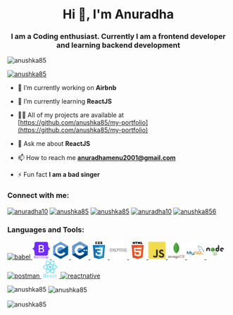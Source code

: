 <h1 align="center">Hi 👋, I'm Anuradha</h1>
<h3 align="center">I am a Coding enthusiast. Currently I am a frontend developer and learning backend development</h3>

<p align="left"> <img src="https://komarev.com/ghpvc/?username=anushka85&label=Profile%20views&color=0e75b6&style=flat" alt="anushka85" /> </p>

<p align="left"> <a href="https://github.com/ryo-ma/github-profile-trophy"><img src="https://github-profile-trophy.vercel.app/?username=anushka85" alt="anushka85" /></a> </p>

- 🔭 I’m currently working on **Airbnb**

- 🌱 I’m currently learning **ReactJS**

- 👨‍💻 All of my projects are available at [https://github.com/anushka85/my-portfolio](https://github.com/anushka85/my-portfolio)

- 💬 Ask me about **ReactJS**

- 📫 How to reach me **anuradhamenu2001@gmail.com**

- ⚡ Fun fact **I am a bad singer**

<h3 align="left">Connect with me:</h3>
<p align="left">
<a href="https://linkedin.com/in/anuradha10" target="blank"><img align="center" src="https://raw.githubusercontent.com/rahuldkjain/github-profile-readme-generator/master/src/images/icons/Social/linked-in-alt.svg" alt="anuradha10" height="30" width="40" /></a>
<a href="https://www.codechef.com/users/anushka85" target="blank"><img align="center" src="https://cdn.jsdelivr.net/npm/simple-icons@3.1.0/icons/codechef.svg" alt="anushka85" height="30" width="40" /></a>
<a href="https://codeforces.com/profile/anushka85" target="blank"><img align="center" src="https://raw.githubusercontent.com/rahuldkjain/github-profile-readme-generator/master/src/images/icons/Social/codeforces.svg" alt="anushka85" height="30" width="40" /></a>
<a href="https://www.leetcode.com/anuradha10" target="blank"><img align="center" src="https://raw.githubusercontent.com/rahuldkjain/github-profile-readme-generator/master/src/images/icons/Social/leet-code.svg" alt="anuradha10" height="30" width="40" /></a>
<a href="https://auth.geeksforgeeks.org/user/anushka856" target="blank"><img align="center" src="https://raw.githubusercontent.com/rahuldkjain/github-profile-readme-generator/master/src/images/icons/Social/geeks-for-geeks.svg" alt="anushka856" height="30" width="40" /></a>
</p>

<h3 align="left">Languages and Tools:</h3>
<p align="left"> <a href="https://babeljs.io/" target="_blank" rel="noreferrer"> <img src="https://www.vectorlogo.zone/logos/babeljs/babeljs-icon.svg" alt="babel" width="40" height="40"/> </a> <a href="https://getbootstrap.com" target="_blank" rel="noreferrer"> <img src="https://raw.githubusercontent.com/devicons/devicon/master/icons/bootstrap/bootstrap-plain-wordmark.svg" alt="bootstrap" width="40" height="40"/> </a> <a href="https://www.cprogramming.com/" target="_blank" rel="noreferrer"> <img src="https://raw.githubusercontent.com/devicons/devicon/master/icons/c/c-original.svg" alt="c" width="40" height="40"/> </a> <a href="https://www.w3schools.com/cpp/" target="_blank" rel="noreferrer"> <img src="https://raw.githubusercontent.com/devicons/devicon/master/icons/cplusplus/cplusplus-original.svg" alt="cplusplus" width="40" height="40"/> </a> <a href="https://www.w3schools.com/css/" target="_blank" rel="noreferrer"> <img src="https://raw.githubusercontent.com/devicons/devicon/master/icons/css3/css3-original-wordmark.svg" alt="css3" width="40" height="40"/> </a> <a href="https://expressjs.com" target="_blank" rel="noreferrer"> <img src="https://raw.githubusercontent.com/devicons/devicon/master/icons/express/express-original-wordmark.svg" alt="express" width="40" height="40"/> </a> <a href="https://www.w3.org/html/" target="_blank" rel="noreferrer"> <img src="https://raw.githubusercontent.com/devicons/devicon/master/icons/html5/html5-original-wordmark.svg" alt="html5" width="40" height="40"/> </a> <a href="https://developer.mozilla.org/en-US/docs/Web/JavaScript" target="_blank" rel="noreferrer"> <img src="https://raw.githubusercontent.com/devicons/devicon/master/icons/javascript/javascript-original.svg" alt="javascript" width="40" height="40"/> </a> <a href="https://www.mongodb.com/" target="_blank" rel="noreferrer"> <img src="https://raw.githubusercontent.com/devicons/devicon/master/icons/mongodb/mongodb-original-wordmark.svg" alt="mongodb" width="40" height="40"/> </a> <a href="https://www.mysql.com/" target="_blank" rel="noreferrer"> <img src="https://raw.githubusercontent.com/devicons/devicon/master/icons/mysql/mysql-original-wordmark.svg" alt="mysql" width="40" height="40"/> </a> <a href="https://nodejs.org" target="_blank" rel="noreferrer"> <img src="https://raw.githubusercontent.com/devicons/devicon/master/icons/nodejs/nodejs-original-wordmark.svg" alt="nodejs" width="40" height="40"/> </a> <a href="https://postman.com" target="_blank" rel="noreferrer"> <img src="https://www.vectorlogo.zone/logos/getpostman/getpostman-icon.svg" alt="postman" width="40" height="40"/> </a> <a href="https://reactjs.org/" target="_blank" rel="noreferrer"> <img src="https://raw.githubusercontent.com/devicons/devicon/master/icons/react/react-original-wordmark.svg" alt="react" width="40" height="40"/> </a> <a href="https://reactnative.dev/" target="_blank" rel="noreferrer"> <img src="https://reactnative.dev/img/header_logo.svg" alt="reactnative" width="40" height="40"/> </a> </p>

<p><img align="left" src="https://github-readme-stats.vercel.app/api/top-langs?username=anushka85&show_icons=true&locale=en&layout=compact" alt="anushka85" /></p>

<p>&nbsp;<img align="center" src="https://github-readme-stats.vercel.app/api?username=anushka85&show_icons=true&locale=en" alt="anushka85" /></p>

<p><img align="center" src="https://github-readme-streak-stats.herokuapp.com/?user=anushka85&" alt="anushka85" /></p>

